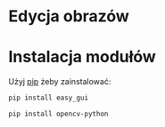 # Edycja obrazów

# Instalacja modułów

Użyj [pip](https://pip.pypa.io/en/stable/) żeby zainstalować:

```bash
pip install easy_gui
```
```bash
pip install opencv-python
```
